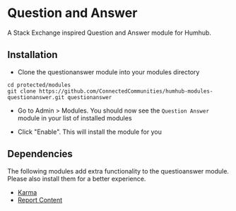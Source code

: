 # Question and Answer
A Stack Exchange inspired Question and Answer module for Humhub.

## Installation

- Clone the questionanswer module into your modules directory
```
cd protected/modules
git clone https://github.com/ConnectedCommunities/humhub-modules-questionanswer.git questionanswer
```

- Go to Admin > Modules. You should now see the `Question Answer` module in your list of installed modules

-  Click "Enable". This will install the module for you


## Dependencies

The following modules add extra functionality to the questioanswer module. Please also install them for a better experience.

- [Karma](https://github.com/ConnectedCommunities/humhub-modules-karma)
- [Report Content](https://github.com/humhub/humhub-modules-reportcontent)


